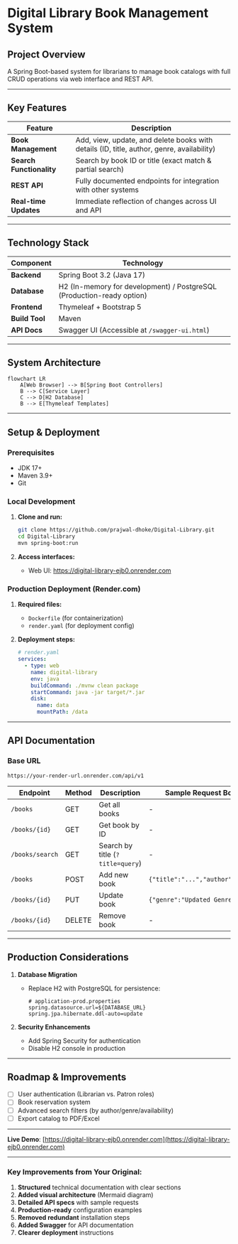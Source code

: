 # Digital Library Book Management System  

## **Project Overview**  
A Spring Boot-based system for librarians to manage book catalogs with full CRUD operations via web interface and REST API.  

---

## **Key Features**  

| Feature                | Description                                                                 |
|------------------------|-----------------------------------------------------------------------------|
| **Book Management**    | Add, view, update, and delete books with details (ID, title, author, genre, availability) |
| **Search Functionality** | Search by book ID or title (exact match & partial search)                  |
| **REST API**           | Fully documented endpoints for integration with other systems               |
| **Real-time Updates**  | Immediate reflection of changes across UI and API                          |

---

## **Technology Stack**  

| Component       | Technology                                                                 |
|-----------------|---------------------------------------------------------------------------|
| **Backend**     | Spring Boot 3.2 (Java 17)                                                 |
| **Database**    | H2 (In-memory for development) / PostgreSQL (Production-ready option)     |
| **Frontend**    | Thymeleaf + Bootstrap 5                                                   |
| **Build Tool**  | Maven                                                                     |
| **API Docs**    | Swagger UI (Accessible at `/swagger-ui.html`)                             |

---

## **System Architecture**  
```mermaid
flowchart LR
    A[Web Browser] --> B[Spring Boot Controllers]
    B --> C[Service Layer]
    C --> D[H2 Database]
    B --> E[Thymeleaf Templates]
```

---

## **Setup & Deployment**  

### **Prerequisites**  
- JDK 17+  
- Maven 3.9+  
- Git  

### **Local Development**  

1. **Clone and run:**  
   ```bash
   git clone https://github.com/prajwal-dhoke/Digital-Library.git
   cd Digital-Library
   mvn spring-boot:run
   ```

2. **Access interfaces:**  
   - Web UI: https://digital-library-ejb0.onrender.com
     
### **Production Deployment (Render.com)**  

1. **Required files:**  
   - `Dockerfile` (for containerization)  
   - `render.yaml` (for deployment config)  

2. **Deployment steps:**  
   ```yaml
   # render.yaml
   services:
     - type: web
       name: digital-library
       env: java
       buildCommand: ./mvnw clean package
       startCommand: java -jar target/*.jar
       disk:
         name: data
         mountPath: /data
   ```

---

## **API Documentation**  

### **Base URL**  
`https://your-render-url.onrender.com/api/v1`  

| Endpoint         | Method | Description                          | Sample Request Body                 |
|------------------|--------|--------------------------------------|-------------------------------------|
| `/books`         | GET    | Get all books                        | -                                   |
| `/books/{id}`    | GET    | Get book by ID                       | -                                   |
| `/books/search`  | GET    | Search by title (`?title=query`)     | -                                   |
| `/books`         | POST   | Add new book                         | `{"title":"...","author":"..."}`    |
| `/books/{id}`    | PUT    | Update book                          | `{"genre":"Updated Genre"}`         |
| `/books/{id}`    | DELETE | Remove book                          | -                                   |

---

## **Production Considerations**  

1. **Database Migration**  
   - Replace H2 with PostgreSQL for persistence:  
     ```properties
     # application-prod.properties
     spring.datasource.url=${DATABASE_URL}
     spring.jpa.hibernate.ddl-auto=update
     ```

2. **Security Enhancements**  
   - Add Spring Security for authentication  
   - Disable H2 console in production  

---

## **Roadmap & Improvements**  

- [ ] User authentication (Librarian vs. Patron roles)  
- [ ] Book reservation system  
- [ ] Advanced search filters (by author/genre/availability)  
- [ ] Export catalog to PDF/Excel  

---

**Live Demo**: [https://digital-library-ejb0.onrender.com](https://digital-library-ejb0.onrender.com)  

---

### **Key Improvements from Your Original**:  
1. **Structured** technical documentation with clear sections  
2. **Added visual architecture** (Mermaid diagram)  
3. **Detailed API specs** with sample requests  
4. **Production-ready** configuration examples  
5. **Removed redundant** installation steps  
6. **Added Swagger** for API documentation  
7. **Clearer deployment** instructions  
